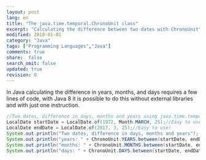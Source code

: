 ```yaml
---
layout: post
lang: en
title: "The java.time.temporal.ChronoUnit class"
excerpt: "Calculating the difference between two dates with ChronoUnit"
modified: 2018-01-01
category: "Java"
tags: ["Programming Languages","Java"]
comments: true
share:  false
search_omit: false
updated: true
revision: 0
---
```


In Java calculating the difference in years, months, and days requires a few lines of code, with Java 8 it is possible to do this without external libraries and with just one instruction.

```java
//Two dates, difference in days, months and years using java.time.temporal.ChronoUnit and java.time.LocalDate
LocalDate startDate = LocalDate.of(1972, Month.MARCH, 25);//Easy to use!!
LocalDate endDate = LocalDate.of(2017, 3, 25);//Easy to use! 
System.out.println("Two dates, difference in days, months and years");
System.out.println("years: " + ChronoUnit.YEARS.between(startDate, endDate));
System.out.println("months: " + ChronoUnit.MONTHS.between(startDate, endDate));
System.out.println("days: " + ChronoUnit.DAYS.between(startDate, endDate));
```     
   